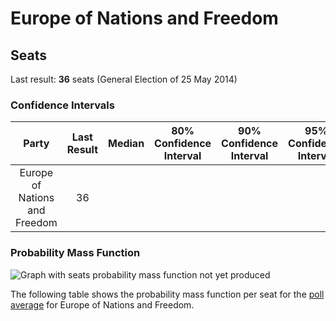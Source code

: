 # Europe of Nations and Freedom

## Seats

Last result: **36** seats (General Election of 25 May 2014)

### Confidence Intervals

| Party | Last Result | Median | 80% Confidence Interval | 90% Confidence Interval | 95% Confidence Interval | 99% Confidence Interval |
|:-----:|:-----------:|:------:|:-----------------------:|:-----------------------:|:-----------------------:|:-----------------------:|
| Europe of Nations and Freedom | 36 |  |  |  |  |  |

### Probability Mass Function

![Graph with seats probability mass function not yet produced](average-2019-08-31-2019-07-31-2019-08-31-2019-07-31-2019-08-31-2019-07-31-2019-08-31-2019-07-31-2019-08-31-2019-07-31-2019-08-31-2019-07-31-2019-08-31-2019-07-31-2019-08-31-2019-07-31-2019-08-31-2019-07-31-2019-08-31-2019-07-31-2019-08-31-2019-07-31-2019-08-31-2019-07-31-2019-08-31-2019-07-31-2019-08-31-2019-07-31-2019-08-31-2019-07-31-2019-08-31-2019-07-31-2019-08-31-2019-07-31-2019-08-31-2019-07-31-2019-08-31-2019-07-31-2019-08-31-2019-07-31-2019-08-31-2019-07-31-2019-08-31-2019-07-31-2019-08-31-2019-07-31-2019-08-31-2019-07-31-2019-08-31-2019-07-31-2019-08-31-2019-07-31-2019-08-31-2019-07-31-2019-08-31-2019-07-31-2019-08-31-2019-07-31-2019-08-31-2019-07-31-2019-08-31-2019-07-31-2019-08-31-2019-07-31-2019-08-31-2019-07-31-2019-08-31-2019-07-31-2019-08-31-2019-07-31-2019-07-31-2019-08-31-2019-07-31-2019-06-30-2019-07-31-2019-06-30-2019-07-31-2019-06-30-2019-07-31-2019-06-30-2019-07-31-2019-06-30-2019-07-31-2019-06-30-2019-07-31-2019-06-30-2019-07-31-2019-06-30-2019-07-31-2019-06-30-2019-07-31-2019-06-30-2019-07-31-2019-06-30-2019-07-31-2019-06-30-2019-07-31-2019-06-30-2019-07-31-2019-06-30-2019-07-31-2019-06-30-2019-07-31-2019-06-30-2019-07-31-2019-06-30-2019-07-31-2019-06-30-2019-07-31-2019-06-30-2019-07-31-2019-06-30-2019-07-31-2019-06-30-2019-07-31-2019-06-30-2019-07-31-2019-06-30-2019-07-31-2019-06-30-2019-07-31-2019-06-30-2019-07-31-2019-06-30-2019-07-31-2019-06-30-2019-07-31-2019-06-30-2019-07-31-2019-06-30-2019-07-31-2019-06-30-2019-07-31-2019-06-30-2019-07-31-2019-06-30-2019-07-31-2019-06-30-2019-07-31-2019-06-30-2019-07-31-2019-06-30-2019-07-31-2019-06-30-2019-07-31-2019-06-30-2019-07-31-2019-06-30-2019-07-31-2019-06-30-2019-07-31-2019-06-30-2019-07-31-2019-06-30-2019-07-31-2019-06-30-2019-06-30-2019-07-31-2019-06-30-2019-07-31-2019-06-30-2019-07-31-2019-06-30-2019-07-31-2019-06-30-2019-07-31-2019-06-30-2019-07-31-2019-06-30-2019-07-31-2019-06-30-2019-07-31-2019-06-30-2019-07-31-2019-06-30-2019-06-30-2019-07-31-2019-06-30-2019-07-31-2019-06-30-2019-07-31-2019-06-30-2019-07-31-2019-06-30-2019-07-31-2019-06-30-2019-06-30-2019-06-30-2019-07-31-2019-06-30-2019-07-31-2019-06-30-2019-07-31-2019-06-30-2019-07-31-2019-06-30-2019-07-31-2019-06-30-2019-07-31-2019-06-30-2019-07-31-2019-06-30-2019-07-31-2019-06-30-2019-07-31-2019-06-30-2019-07-31-2019-06-30-2019-07-31-2019-06-30-2019-07-31-2019-06-30-2019-07-31-2019-06-30-2019-07-31-2019-06-30-2019-07-31-2019-06-30-2019-07-31-2019-06-30-2019-07-31-2019-06-30-2019-06-30-2019-06-30-2019-06-30-2019-07-31-2019-06-30-2019-06-30-2019-06-30-2019-06-30-2019-06-30-2019-06-30-2019-06-30-2019-06-30-2019-06-30-2019-06-30-2019-07-31-2019-06-30-2019-07-31-2019-06-30-2019-07-31-2019-06-30-2019-07-31-2019-06-30-2019-07-31-2019-06-30-2019-07-31-2019-06-30-2019-07-31-2019-06-30-2019-07-31-2019-06-30-2019-07-31-2019-06-30-2019-07-31-2019-06-30-2019-07-31-2019-06-30-2019-07-31-2019-06-30-2019-07-31-2019-06-30-2019-07-31-2019-06-30-2019-07-31-2019-06-30-2019-07-31-2019-06-30-2019-07-31-2019-06-30-2019-07-31-2019-06-30-2019-07-31-2019-06-30-2019-07-31-2019-06-30-2019-07-31-2019-06-30-2019-07-31-2019-06-30-2019-07-31-2019-07-31-2019-06-30-2019-07-31-2019-06-30-2019-07-31-2019-06-30-2019-07-31-2019-06-30-2019-05-31-2019-05-26-2019-05-26-2019-05-31-2019-05-26-2019-05-31-2019-05-26-2019-05-31-2019-05-26-2019-05-31-2019-05-26-2019-05-26-2019-05-31-2019-05-26-2019-05-31-2019-05-26-2019-05-31-2019-05-26-2019-05-31-2019-05-26-2019-05-31-2019-05-26-2019-05-26-2019-05-31-2019-05-26-2019-05-26-2019-05-26-2019-05-26-2019-05-01-2019-05-26-2019-05-23-2019-05-01-2019-05-23-2019-05-01-2019-05-23-2019-05-01-2019-05-23-2019-05-01-2019-05-23-2019-05-01-2019-05-23-2019-05-01-2019-05-23-2019-05-01-2019-05-23-2019-05-01-2019-05-21-2019-05-01-2019-05-21-2019-05-01-2019-05-21-2019-05-01-2019-05-21-2019-05-01-2019-05-21-2019-05-01-2019-05-21-2019-05-01-2019-05-21-2019-05-01-2019-05-21-2019-05-01-2019-05-21-2019-05-01-2019-05-21-2019-05-01-2019-05-21-2019-05-01-2019-05-21-2019-05-01-2019-05-21-2019-05-01-2019-05-21-2019-05-01-2019-05-21-2019-05-01-2019-05-21-2019-05-01-2019-05-21-2019-05-01-2019-05-21-2019-05-01-2019-05-14-2019-05-01-2019-05-14-2019-05-01-2019-05-14-2019-05-01-2019-05-14-2019-05-01-2019-05-14-2019-05-01-2019-05-14-2019-05-01-2019-05-14-2019-05-01-2019-05-14-2019-05-01-2019-05-14-2019-05-01-2019-05-14-2019-05-01-2019-05-14-2019-05-01-2019-05-14-2019-05-01-2019-05-14-2019-05-01-2019-05-14-2019-05-01-2019-05-14-2019-04-15-2019-05-07-2019-04-15-2019-05-07-2019-04-15-2019-05-07-2019-04-15-2019-05-07-2019-04-15-2019-05-07-2019-04-15-2019-05-07-2019-04-15-2019-05-07-2019-04-15-2019-05-07-2019-04-15-2019-05-07-2019-04-15-2019-05-07-2019-04-15-2019-05-07-2019-04-15-2019-05-07-2019-04-15-2019-05-07-2019-04-15-2019-05-07-2019-04-15-2019-05-07-2019-04-15-2019-05-07-2019-04-15-2019-05-07-2019-04-15-2019-05-07-2019-04-15-2019-05-07-2019-04-15-2019-05-07-2019-04-15-2019-05-07-2019-04-15-2019-04-30-2019-04-15-2019-04-30-2019-04-15-2019-04-30-2019-04-15-2019-04-30-2019-04-15-2019-04-30-2019-04-15-2019-04-30-2019-04-15-2019-04-30-2019-04-15-2019-04-30-2019-04-15-2019-04-30-2019-04-15-2019-04-30-2019-04-15-2019-04-30-2019-04-15-2019-04-30-2019-04-15-2019-04-30-2019-04-15-2019-04-30-2019-04-15-2019-04-30-2019-04-15-2019-04-30-2019-04-15-2019-04-30-2019-04-15-2019-04-30-2019-04-15-2019-04-23-2019-04-23-2019-04-15-2019-04-23-2019-04-15-2019-04-23-2019-04-15-2019-04-23-2019-04-15-2019-04-23-2019-04-15-2019-04-23-2019-04-15-2019-04-23-2019-04-15-2019-04-23-2019-04-15-2019-04-23-2019-04-15-2019-04-23-2019-04-15-2019-04-23-2019-04-15-2019-04-23-2019-04-15-seats-pmf-europeofnationsandfreedom.png "Seats Probability Mass Function")

The following table shows the probability mass function per seat for the [poll average](average-2019-08-31-2019-07-31-2019-08-31-2019-07-31-2019-08-31-2019-07-31-2019-08-31-2019-07-31-2019-08-31-2019-07-31-2019-08-31-2019-07-31-2019-08-31-2019-07-31-2019-08-31-2019-07-31-2019-08-31-2019-07-31-2019-08-31-2019-07-31-2019-08-31-2019-07-31-2019-08-31-2019-07-31-2019-08-31-2019-07-31-2019-08-31-2019-07-31-2019-08-31-2019-07-31-2019-08-31-2019-07-31-2019-08-31-2019-07-31-2019-08-31-2019-07-31-2019-08-31-2019-07-31-2019-08-31-2019-07-31-2019-08-31-2019-07-31-2019-08-31-2019-07-31-2019-08-31-2019-07-31-2019-08-31-2019-07-31-2019-08-31-2019-07-31-2019-08-31-2019-07-31-2019-08-31-2019-07-31-2019-08-31-2019-07-31-2019-08-31-2019-07-31-2019-08-31-2019-07-31-2019-08-31-2019-07-31-2019-08-31-2019-07-31-2019-08-31-2019-07-31-2019-08-31-2019-07-31-2019-08-31-2019-07-31-2019-07-31-2019-08-31-2019-07-31-2019-06-30-2019-07-31-2019-06-30-2019-07-31-2019-06-30-2019-07-31-2019-06-30-2019-07-31-2019-06-30-2019-07-31-2019-06-30-2019-07-31-2019-06-30-2019-07-31-2019-06-30-2019-07-31-2019-06-30-2019-07-31-2019-06-30-2019-07-31-2019-06-30-2019-07-31-2019-06-30-2019-07-31-2019-06-30-2019-07-31-2019-06-30-2019-07-31-2019-06-30-2019-07-31-2019-06-30-2019-07-31-2019-06-30-2019-07-31-2019-06-30-2019-07-31-2019-06-30-2019-07-31-2019-06-30-2019-07-31-2019-06-30-2019-07-31-2019-06-30-2019-07-31-2019-06-30-2019-07-31-2019-06-30-2019-07-31-2019-06-30-2019-07-31-2019-06-30-2019-07-31-2019-06-30-2019-07-31-2019-06-30-2019-07-31-2019-06-30-2019-07-31-2019-06-30-2019-07-31-2019-06-30-2019-07-31-2019-06-30-2019-07-31-2019-06-30-2019-07-31-2019-06-30-2019-07-31-2019-06-30-2019-07-31-2019-06-30-2019-07-31-2019-06-30-2019-07-31-2019-06-30-2019-07-31-2019-06-30-2019-07-31-2019-06-30-2019-07-31-2019-06-30-2019-07-31-2019-06-30-2019-06-30-2019-07-31-2019-06-30-2019-07-31-2019-06-30-2019-07-31-2019-06-30-2019-07-31-2019-06-30-2019-07-31-2019-06-30-2019-07-31-2019-06-30-2019-07-31-2019-06-30-2019-07-31-2019-06-30-2019-07-31-2019-06-30-2019-06-30-2019-07-31-2019-06-30-2019-07-31-2019-06-30-2019-07-31-2019-06-30-2019-07-31-2019-06-30-2019-07-31-2019-06-30-2019-06-30-2019-06-30-2019-07-31-2019-06-30-2019-07-31-2019-06-30-2019-07-31-2019-06-30-2019-07-31-2019-06-30-2019-07-31-2019-06-30-2019-07-31-2019-06-30-2019-07-31-2019-06-30-2019-07-31-2019-06-30-2019-07-31-2019-06-30-2019-07-31-2019-06-30-2019-07-31-2019-06-30-2019-07-31-2019-06-30-2019-07-31-2019-06-30-2019-07-31-2019-06-30-2019-07-31-2019-06-30-2019-07-31-2019-06-30-2019-07-31-2019-06-30-2019-06-30-2019-06-30-2019-06-30-2019-07-31-2019-06-30-2019-06-30-2019-06-30-2019-06-30-2019-06-30-2019-06-30-2019-06-30-2019-06-30-2019-06-30-2019-06-30-2019-07-31-2019-06-30-2019-07-31-2019-06-30-2019-07-31-2019-06-30-2019-07-31-2019-06-30-2019-07-31-2019-06-30-2019-07-31-2019-06-30-2019-07-31-2019-06-30-2019-07-31-2019-06-30-2019-07-31-2019-06-30-2019-07-31-2019-06-30-2019-07-31-2019-06-30-2019-07-31-2019-06-30-2019-07-31-2019-06-30-2019-07-31-2019-06-30-2019-07-31-2019-06-30-2019-07-31-2019-06-30-2019-07-31-2019-06-30-2019-07-31-2019-06-30-2019-07-31-2019-06-30-2019-07-31-2019-06-30-2019-07-31-2019-06-30-2019-07-31-2019-06-30-2019-07-31-2019-07-31-2019-06-30-2019-07-31-2019-06-30-2019-07-31-2019-06-30-2019-07-31-2019-06-30-2019-05-31-2019-05-26-2019-05-26-2019-05-31-2019-05-26-2019-05-31-2019-05-26-2019-05-31-2019-05-26-2019-05-31-2019-05-26-2019-05-26-2019-05-31-2019-05-26-2019-05-31-2019-05-26-2019-05-31-2019-05-26-2019-05-31-2019-05-26-2019-05-31-2019-05-26-2019-05-26-2019-05-31-2019-05-26-2019-05-26-2019-05-26-2019-05-26-2019-05-01-2019-05-26-2019-05-23-2019-05-01-2019-05-23-2019-05-01-2019-05-23-2019-05-01-2019-05-23-2019-05-01-2019-05-23-2019-05-01-2019-05-23-2019-05-01-2019-05-23-2019-05-01-2019-05-23-2019-05-01-2019-05-21-2019-05-01-2019-05-21-2019-05-01-2019-05-21-2019-05-01-2019-05-21-2019-05-01-2019-05-21-2019-05-01-2019-05-21-2019-05-01-2019-05-21-2019-05-01-2019-05-21-2019-05-01-2019-05-21-2019-05-01-2019-05-21-2019-05-01-2019-05-21-2019-05-01-2019-05-21-2019-05-01-2019-05-21-2019-05-01-2019-05-21-2019-05-01-2019-05-21-2019-05-01-2019-05-21-2019-05-01-2019-05-21-2019-05-01-2019-05-21-2019-05-01-2019-05-14-2019-05-01-2019-05-14-2019-05-01-2019-05-14-2019-05-01-2019-05-14-2019-05-01-2019-05-14-2019-05-01-2019-05-14-2019-05-01-2019-05-14-2019-05-01-2019-05-14-2019-05-01-2019-05-14-2019-05-01-2019-05-14-2019-05-01-2019-05-14-2019-05-01-2019-05-14-2019-05-01-2019-05-14-2019-05-01-2019-05-14-2019-05-01-2019-05-14-2019-04-15-2019-05-07-2019-04-15-2019-05-07-2019-04-15-2019-05-07-2019-04-15-2019-05-07-2019-04-15-2019-05-07-2019-04-15-2019-05-07-2019-04-15-2019-05-07-2019-04-15-2019-05-07-2019-04-15-2019-05-07-2019-04-15-2019-05-07-2019-04-15-2019-05-07-2019-04-15-2019-05-07-2019-04-15-2019-05-07-2019-04-15-2019-05-07-2019-04-15-2019-05-07-2019-04-15-2019-05-07-2019-04-15-2019-05-07-2019-04-15-2019-05-07-2019-04-15-2019-05-07-2019-04-15-2019-05-07-2019-04-15-2019-05-07-2019-04-15-2019-04-30-2019-04-15-2019-04-30-2019-04-15-2019-04-30-2019-04-15-2019-04-30-2019-04-15-2019-04-30-2019-04-15-2019-04-30-2019-04-15-2019-04-30-2019-04-15-2019-04-30-2019-04-15-2019-04-30-2019-04-15-2019-04-30-2019-04-15-2019-04-30-2019-04-15-2019-04-30-2019-04-15-2019-04-30-2019-04-15-2019-04-30-2019-04-15-2019-04-30-2019-04-15-2019-04-30-2019-04-15-2019-04-30-2019-04-15-2019-04-30-2019-04-15-2019-04-23-2019-04-23-2019-04-15-2019-04-23-2019-04-15-2019-04-23-2019-04-15-2019-04-23-2019-04-15-2019-04-23-2019-04-15-2019-04-23-2019-04-15-2019-04-23-2019-04-15-2019-04-23-2019-04-15-2019-04-23-2019-04-15-2019-04-23-2019-04-15-2019-04-23-2019-04-15-2019-04-23-2019-04-15.html) for Europe of Nations and Freedom.

